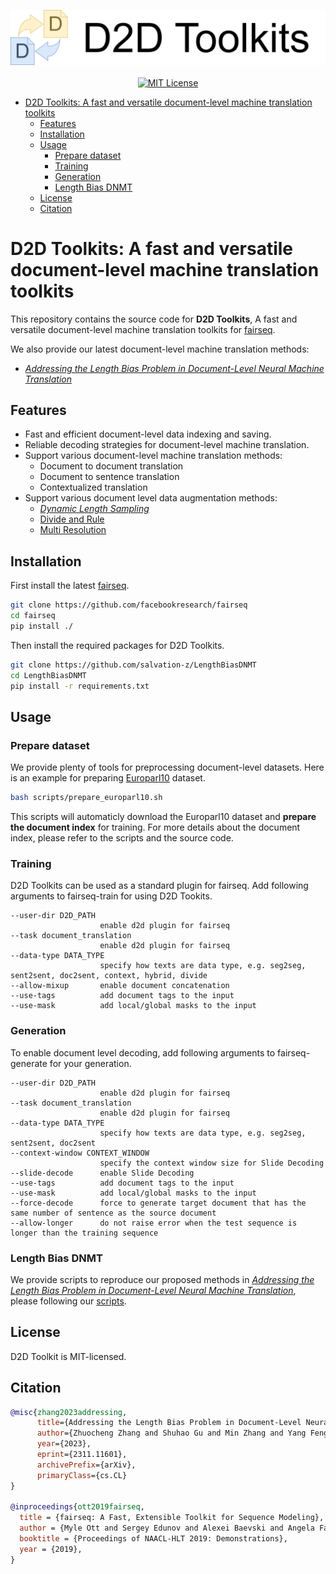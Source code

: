 <p align="center">
    <img src="assets/d2d_logo.png" width="550"></a>
    <br />
    <br />
    <a href="https://github.com/salvation-z/D2DToolkits/blob/main/LICENSE"><img alt="MIT License" src="https://img.shields.io/badge/license-MIT-blue.svg" /></a>
</p>

- [D2D Toolkits: A fast and versatile document-level machine translation toolkits](#d2d-toolkits-a-fast-and-versatile-document-level-machine-translation-toolkits)
  - [Features](#features)
  - [Installation](#installation)
  - [Usage](#usage)
    - [Prepare dataset](#prepare-dataset)
    - [Training](#training)
    - [Generation](#generation)
    - [Length Bias DNMT](#length-bias-dnmt)
  - [License](#license)
  - [Citation](#citation)


# D2D Toolkits: A fast and versatile document-level machine translation toolkits
This repository contains the source code for **D2D Toolkits**, A fast and versatile document-level machine translation toolkits for [fairseq](https://github.com/facebookresearch/fairseq).

We also provide our latest document-level machine translation methods:
- [*Addressing the Length Bias Problem in Document-Level Neural Machine Translation*](https://arxiv.org/abs/2311.11601)

## Features
- Fast and efficient document-level data indexing and saving.
- Reliable decoding strategies for document-level machine translation.
- Support various document-level machine translation methods:
  - Document to document translation
  - Document to sentence translation
  - Contextualized translation
- Support various document level data augmentation methods:
  - [*Dynamic Length Sampling*](https://arxiv.org/abs/2311.11601)
  - [Divide and Rule](https://arxiv.org/abs/2103.17151)
  - [Multi Resolution](https://arxiv.org/abs/2010.08961)

## Installation
First install the latest [fairseq](https://github.com/facebookresearch/fairseq).

```bash
git clone https://github.com/facebookresearch/fairseq
cd fairseq
pip install ./
```

Then install the required packages for D2D Toolkits.

```bash
git clone https://github.com/salvation-z/LengthBiasDNMT
cd LengthBiasDNMT
pip install -r requirements.txt
```

## Usage
### Prepare dataset
We provide plenty of tools for preprocessing document-level datasets. Here is an example for preparing [Europarl10](https://www.statmt.org/europarl) dataset.

```bash
bash scripts/prepare_europarl10.sh
```

This scripts will automaticly download the Europarl10 dataset and **prepare the document index** for training. For more details about the document index, please refer to the scripts and the source code.

### Training
D2D Toolkits can be used as a standard plugin for fairseq. Add following arguments to fairseq-train for using D2D Tookits.
```
--user-dir D2D_PATH
                    enable d2d plugin for fairseq
--task document_translation 
                    enable d2d plugin for fairseq
--data-type DATA_TYPE
                    specify how texts are data type, e.g. seg2seg, sent2sent, doc2sent, context, hybrid, divide
--allow-mixup       enable document concatenation
--use-tags          add document tags to the input
--use-mask          add local/global masks to the input
```

### Generation
To enable document level decoding, add following arguments to fairseq-generate for your generation.
```
--user-dir D2D_PATH
                    enable d2d plugin for fairseq
--task document_translation
                    enable d2d plugin for fairseq
--data-type DATA_TYPE
                    specify how texts are data type, e.g. seg2seg, sent2sent, doc2sent
--context-window CONTEXT_WINDOW
                    specify the context window size for Slide Decoding
--slide-decode      enable Slide Decoding
--use-tags          add document tags to the input
--use-mask          add local/global masks to the input
--force-decode      force to generate target document that has the same number of sentence as the source document
--allow-longer      do not raise error when the test sequence is longer than the training sequence
```

### Length Bias DNMT
We provide scripts to reproduce our proposed methods in [*Addressing the Length Bias Problem in Document-Level Neural Machine Translation*](https://arxiv.org/abs/2311.11601), please following our [scripts](./scripts/train_length_bias_transformer.sh).

## License
D2D Toolkit is MIT-licensed.


## Citation
```bibtex
@misc{zhang2023addressing,
      title={Addressing the Length Bias Problem in Document-Level Neural Machine Translation}, 
      author={Zhuocheng Zhang and Shuhao Gu and Min Zhang and Yang Feng},
      year={2023},
      eprint={2311.11601},
      archivePrefix={arXiv},
      primaryClass={cs.CL}
}

@inproceedings{ott2019fairseq,
  title = {fairseq: A Fast, Extensible Toolkit for Sequence Modeling},
  author = {Myle Ott and Sergey Edunov and Alexei Baevski and Angela Fan and Sam Gross and Nathan Ng and David Grangier and Michael Auli},
  booktitle = {Proceedings of NAACL-HLT 2019: Demonstrations},
  year = {2019},
}
```
